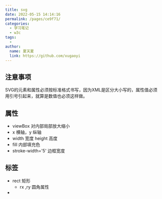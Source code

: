 ```yaml
---
title: svg
date: 2022-05-15 14:14:16
permalink: /pages/ce9f71/
categories:
  - 学习笔记
  - w3c
tags:
  - 
author: 
  name: 夏天夏
  link: https://github.com/xugaoyi
---
```

## 注意事项

SVG的元素和属性必须按标准格式书写，因为XML是区分大小写的，属性值必须用引号引起来，就算是数值也必须这样做。

## 属性

- viewBox 对内部局部放大缩小
- x 横轴，y 纵轴
- width 宽度 height 高度
- fill 内部填充色
- stroke-width='5' 边框宽度

## 标签

- rect 矩形
  - rx ,ry 圆角属性
- 

